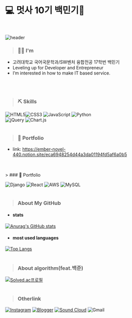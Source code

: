 # 💻 멋사 10기 백민기🦁 
<br/>

![header](https://capsule-render.vercel.app/api?type=wave&color=CDE0F1&height=300&section=header&text=Introduce&fontSize=90&fontColor=#000000)

> ### 💁🏻 I'm
* 고려대학교 국어국문학과/SW벤처 융합전공 17학번 백민기
* Leveling up for Developer and Entrepreneur
* I’m interested in how to make IT based service.
<br/>
<br/>


> ### ⛏️ Skills
![HTML5](https://img.shields.io/badge/html5-%23E34F26.svg?style=for-the-badge&logo=html5&logoColor=white)![CSS3](https://img.shields.io/badge/css3-%231572B6.svg?style=for-the-badge&logo=css3&logoColor=white) ![JavaScript](https://img.shields.io/badge/javascript-%23323330.svg?style=for-the-badge&logo=javascript&logoColor=%23F7DF1E) ![Python](https://img.shields.io/badge/python-3670A0?style=for-the-badge&logo=python&logoColor=ffdd54)
<br/>
![jQuery](https://img.shields.io/badge/jquery-%230769AD.svg?style=for-the-badge&logo=jquery&logoColor=white) ![Chart.js](https://img.shields.io/badge/chart.js-F5788D.svg?style=for-the-badge&logo=chart.js&logoColor=white)
<br/>
<br/>
> ### 📃 Portfolio
* link: https://ember-novel-440.notion.site/eca6948254d44a3da01194fd5af6a0b5
<br/>
<br/>
> ### 📃 Portfolio

![Django](https://img.shields.io/badge/django-%23092E20.svg?style=for-the-badge&logo=django&logoColor=white) ![React](https://img.shields.io/badge/react-%2320232a.svg?style=for-the-badge&logo=react&logoColor=%2361DAFB) ![AWS](https://img.shields.io/badge/AWS-%23FF9900.svg?style=for-the-badge&logo=amazon-aws&logoColor=white) ![MySQL](https://img.shields.io/badge/mysql-%2300f.svg?style=for-the-badge&logo=mysql&logoColor=white)
<br/>
<br/>


> ### About My GitHub
* #### stats
[![Anurag's GitHub stats](https://github-readme-stats.vercel.app/api?username=toyo30)](https://github.com/toyo30/github-readme-stats)
<br/>

* #### most used languages
[![Top Langs](https://github-readme-stats.vercel.app/api/top-langs/?username=toyo30&layout=compact)](https://github.com/toyo30/github-readme-stats)
<br/>
<br/>

> ### About algorithm(feat.백준)
[![Solved.ac프로필](http://mazassumnida.wtf/api/v2/generate_badge?boj=toyo30)](https://solved.ac/toyo30)
<br/>
<br/>

> ### Otherlink
<a href="https://www.instagram.com/100_07i2/?hl=ko" target="_blank">![Instagram](https://img.shields.io/badge/100__07i2-%23E4405F.svg?style=for-the-badge&logo=Instagram&logoColor=white)</a> <a href="https://aleumdaum.tistory.com/" target="_blank">![Blogger](https://img.shields.io/badge/Blog-FF5722?style=for-the-badge&logo=blogger&logoColor=white)</a> <a href="https://soundcloud.com/zx6qpz78ervz/someone-come-in-summer-for" target="_blank">![Sound Cloud](https://img.shields.io/badge/sound%20cloud-FF5500?style=for-the-badge&logo=soundcloud&logoColor=white)</a> ![Gmail](https://img.shields.io/badge/toyoalsrl@gmail.com-D14836?style=for-the-badge&logo=gmail&logoColor=white)

<br/>
<br/>
